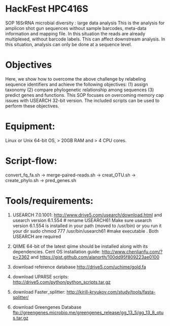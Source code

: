 # HackFest HPC416S
SOP 16SrRNA microbial diversity : large data analysis
This is the analysis for amplicon shot gun sequences without sample barcodes, meta-data information and mapping file. In this situation the reads are already multiplexed, without barcode labels. This can affect downstream analysis. In this situation, analysis can only be done at a sequence level.

# Objectives
Here, we show how to overcome the above challenge by relabeling sequence identifiers and achieve  the following objectives: (1) assign taxonomy (2) compare phylogenetic relationship among sequences (3) predict genes and functions. This SOP focuses on overcoming memory cap issues with USEARCH 32-bit version. The included scripts can be used to perform these objectives.

# Equipment:
Linux or Unix 64-bit OS, > 20GB RAM and > 4 CPU cores.

# Script-flow:
convert_fq_fa.sh -> merge-paired-reads.sh -> creat_OTU.sh -> create_phylo.sh -> pred_genes.sh

# Tools/requirements:
1. USEARCH 7.0.1001: http://www.drive5.com/usearch/download.html and 
usearch version 6.1.554 # rename USEARCH61
Make sure usearch version 6.1.554 is installed in your path (moved to /usr/bin) or you run it your dir
sudo chmod 777 /usr/bin/usearch61  #make executable . Both USEARCH are required

2. QIIME 64-bit of the latest qiime should be installed along with its dependencies.
  Cent OS installation guide: http://www.chenlianfu.com/?p=2362 and  https://gist.github.com/alanorth/100dd95f809223ae0100

3. download reference database http://drive5.com/uchime/gold.fa

4. download UPARSE scripts: http://drive5.com/python/python_scripts.tar.gz

5. download Faster_splitter: http://kirill-kryukov.com/study/tools/fasta-splitter/ 

6. download Greengenes Database ftp://greengenes.microbio.me/greengenes_release/gg_13_5/gg_13_8_otus.tar.gz
